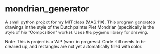 # mondrian_generator
A small python project for my MIT class (MAS.110). This program generates drawings in the style of the Dutch painter Piet Mondrian (specifically in the style of his "Composition" works). Uses the pygame library for drawing.

Note: This is project is a WIP (work in progress). Code still needs to be cleaned up, and rectangles are not yet automatically filled with color.
